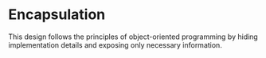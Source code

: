 # Encapsulation
This design follows the principles of object-oriented programming by hiding implementation details and exposing only necessary information.
